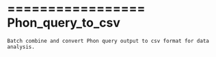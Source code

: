 
=================
Phon_query_to_csv
=================

	Batch combine and convert Phon query output to csv format for data analysis.
